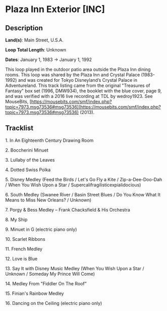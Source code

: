 # Plaza Inn Exterior [INC]

## Description

**Land(s)**: Main Street, U.S.A.

**Loop Total Length**: Unknown

**Dates**: January 1, 1983 → January 1, 1992

This loop played in the outdoor patio area outside the Plaza Inn dining rooms. This loop was shared by the Plaza Inn and Crystal Palace (1983-1992) and was created for Tokyo Disneyland’s Crystal Palace in Adventureland. This track listing came from the original "Treasures of Fantasy" box set (1996, DMW934), the booklet with the blue cover, page 9, and was verified with a 2016 live recording at TDL by wedroy1923. See MouseBits, [https://mousebits.com/smf/index.php?topic=7973.msg73536#msg73536](https://mousebits.com/smf/index.php?topic=7973.msg73536#msg73536) (2013).

## Tracklist

1\. In An Eighteenth Century Drawing Room



2\. Boccherini Minuet



3\. Lullaby of the Leaves



4\. Dotted Swiss Polka



5\. Disney Medley (Feed the Birds / Let's Go Fly a Kite / Zip-a-Dee-Doo-Dah / When You Wish Upon a Star / Supercalifragilisticexpialidocious)



6\. South Medley (Swanee River / Basin Street Blues / Do You Know What It Means to Miss New Orleans? / Unknown)



7\. Porgy & Bess Medley – Frank Chacksfield & His Orchestra



8\. My Ship



9\. Minuet in G (electric piano only)



10\. Scarlet Ribbons



11\. French Medley



12\. Love is Blue



13\. Say It with Disney Music Medley (When You Wish Upon a Star / Unknown / Someday My Prince Will Come)



14\. Medley From "Fiddler On The Roof”



15\. Finian's Rainbow Medley



16\. Dancing on the Ceiling (electric piano only)


